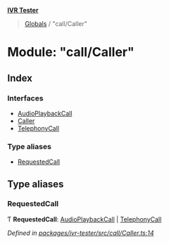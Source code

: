 **[IVR Tester](../README.md)**

> [Globals](../README.md) / "call/Caller"

# Module: "call/Caller"

## Index

### Interfaces

* [AudioPlaybackCall](../interfaces/_call_caller_.audioplaybackcall.md)
* [Caller](../interfaces/_call_caller_.caller.md)
* [TelephonyCall](../interfaces/_call_caller_.telephonycall.md)

### Type aliases

* [RequestedCall](_call_caller_.md#requestedcall)

## Type aliases

### RequestedCall

Ƭ  **RequestedCall**: [AudioPlaybackCall](../interfaces/_call_caller_.audioplaybackcall.md) \| [TelephonyCall](../interfaces/_call_caller_.telephonycall.md)

*Defined in [packages/ivr-tester/src/call/Caller.ts:14](https://github.com/SketchingDev/ivr-tester/blob/2e93db6/packages/ivr-tester/src/call/Caller.ts#L14)*
